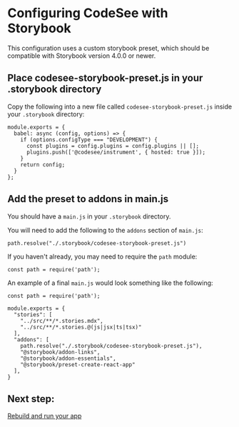 # Configuring CodeSee with Storybook
This configuration uses a custom storybook preset, which should be compatible with Storybook version 4.0.0 or newer.

## Place codesee-storybook-preset.js in your .storybook directory

Copy the following into a new file called `codesee-storybook-preset.js`
inside your `.storybook` directory:

```
module.exports = {
  babel: async (config, options) => {
    if (options.configType === "DEVELOPMENT") {
      const plugins = config.plugins = config.plugins || [];
      plugins.push(['@codesee/instrument', { hosted: true }]);
    }
    return config;
  }
};
```

## Add the preset to addons in main.js

You should have a `main.js` in your `.storybook` directory.

You will need to add the following to the `addons` section of `main.js`:

```
path.resolve("./.storybook/codesee-storybook-preset.js")
```

If you haven't already, you may need to require the `path` module:
```
const path = require('path');
```

An example of a final `main.js` would look something like the following:

```
const path = require('path');

module.exports = {
  "stories": [
    "../src/**/*.stories.mdx",
    "../src/**/*.stories.@(js|jsx|ts|tsx)"
  ],
  "addons": [
    path.resolve("./.storybook/codesee-storybook-preset.js"),
    "@storybook/addon-links",
    "@storybook/addon-essentials",
    "@storybook/preset-create-react-app"
  ],
}
```

## Next step: 

[Rebuild and run your app](/install/installation/#step-3-rebuild-and-run-your-app-locally)